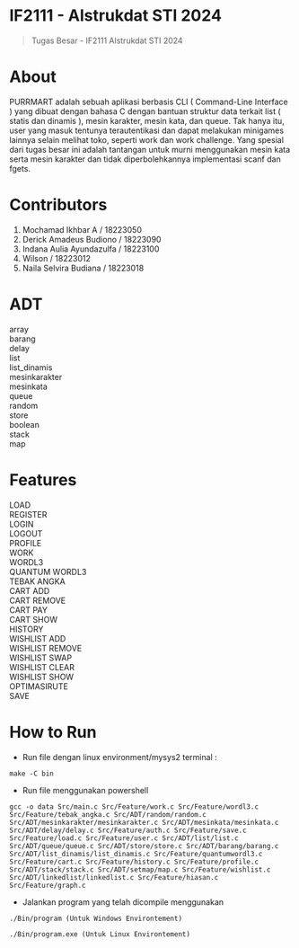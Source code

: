 # IF2111 - Alstrukdat STI 2024
> Tugas Besar - IF2111 Alstrukdat STI 2024

# About
PURRMART adalah sebuah aplikasi berbasis CLI ( Command-Line Interface ) yang dibuat dengan bahasa C dengan bantuan struktur data terkait list ( statis dan dinamis ), mesin karakter, mesin kata, dan queue. Tak hanya itu, user yang masuk tentunya terautentikasi dan dapat melakukan minigames lainnya selain melihat toko, seperti work dan work challenge. Yang spesial dari tugas besar ini adalah tantangan untuk murni menggunakan mesin kata serta mesin karakter dan tidak diperbolehkannya implementasi scanf dan fgets.

# Contributors
1. Mochamad Ikhbar A / 18223050
2. Derick Amadeus Budiono	/ 18223090
3. Indana Aulia Ayundazulfa	/ 18223100
4. Wilson	/ 18223012
5. Naila Selvira Budiana / 18223018

# ADT
array<br />
barang<br />
delay<br />
list<br />
list_dinamis<br />
mesinkarakter<br />
mesinkata<br />
queue<br />
random<br />
store<br />
boolean<br />
stack<br />
map<br />

# Features
LOAD<br />
REGISTER<br />
LOGIN<br />
LOGOUT<br />
PROFILE<br />
WORK<br />
WORDL3<br />
QUANTUM WORDL3<br />
TEBAK ANGKA<br />
CART ADD<br />
CART REMOVE<br />
CART PAY<br />
CART SHOW<br />
HISTORY<br />
WISHLIST ADD<br />
WISHLIST REMOVE<br />
WISHLIST SWAP<br />
WISHLIST CLEAR<br />
WISHLIST SHOW<br />
OPTIMASIRUTE<br />
SAVE<br />

# How to Run
- Run file dengan linux environment/mysys2 terminal :
```
make -C bin
```
- Run file menggunakan powershell
```
gcc -o data Src/main.c Src/Feature/work.c Src/Feature/wordl3.c Src/Feature/tebak_angka.c Src/ADT/random/random.c Src/ADT/mesinkarakter/mesinkarakter.c Src/ADT/mesinkata/mesinkata.c Src/ADT/delay/delay.c Src/Feature/auth.c Src/Feature/save.c Src/Feature/load.c Src/Feature/user.c Src/ADT/list/list.c Src/ADT/queue/queue.c Src/ADT/store/store.c Src/ADT/barang/barang.c Src/ADT/list_dinamis/list_dinamis.c Src/Feature/quantumwordl3.c Src/Feature/cart.c Src/Feature/history.c Src/Feature/profile.c Src/ADT/stack/stack.c Src/ADT/setmap/map.c Src/Feature/wishlist.c Src/ADT/linkedlist/linkedlist.c Src/Feature/hiasan.c Src/Feature/graph.c

```

- Jalankan program yang telah dicompile menggunakan
```
./Bin/program (Untuk Windows Environtement)
```
```
./Bin/program.exe (Untuk Linux Environtement)
```


